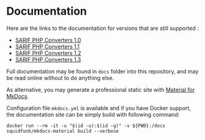 <!-- markdownlint-disable MD013 MD033 -->
# Documentation

Here are the links to the documentation for versions that are still supported : 

- [SARIF PHP Converters 1.0](https://llaville.github.io/sarif-php-converters/1.0/)
- [SARIF PHP Converters 1.1](https://llaville.github.io/sarif-php-converters/1.1/)
- [SARIF PHP Converters 1.2](https://llaville.github.io/sarif-php-converters/1.2/)
- [SARIF PHP Converters 1.3](https://llaville.github.io/sarif-php-converters/1.3/)

Full documentation may be found in `docs` folder into this repository, and may be read online without to do anything else.

As alternative, you may generate a professional static site with [Material for MkDocs][mkdocs-material].

Configuration file `mkdocs.yml` is available and if you have Docker support, 
the documentation site can be simply build with following command:

```shell
docker run --rm -it -u "$(id -u):$(id -g)" -v ${PWD}:/docs squidfunk/mkdocs-material build --verbose
```

[mkdocs-material]: https://github.com/squidfunk/mkdocs-material

